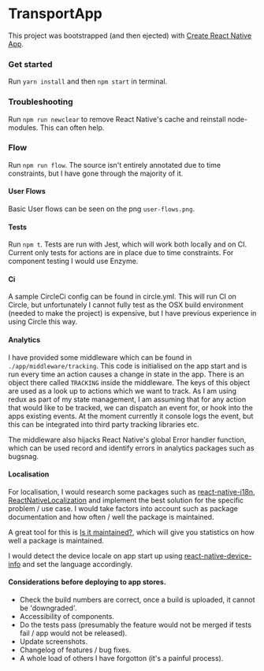 # TransportApp

This project was bootstrapped (and then ejected) with [Create React Native App](https://github.com/react-community/create-react-native-app).

### Get started
Run `yarn install` and then `npm start` in terminal.

### Troubleshooting
Run `npm run newclear` to remove React Native's cache and reinstall node-modules. This can often help. 

### Flow
Run `npm run flow`. The source isn't entirely annotated due to time constraints, but I have gone through the majority of it. 

#### User Flows
Basic User flows can be seen on the png `user-flows.png`.

#### Tests
Run `npm t`. Tests are run with Jest, which will work both locally and on CI.
Current only tests for actions are in place due to time constraints. For component testing I would use Enzyme.

#### Ci
A sample CircleCi config can be found in circle.yml. This will run CI on Circle, but unfortunately I cannot fully test as the OSX build environment (needed to make the project) is expensive, but I have previous experience in using Circle this way. 
 
#### Analytics
I have provided some middleware which can be found in `./app/middleware/tracking`. This code is initialised on the app start and is run every time an action causes a change in state in the app. There is an object there called `TRACKING` inside the middleware. The keys of this object are used as a look up to actions which we want to track. As I am using redux as part of my state management, I am  assuming that for any action that would like to be tracked, we can dispatch an event for, or hook into the apps existing events. At the moment currently it console logs the event, but this can be integrated into third party tracking libraries etc. 

The middleware also hijacks React Native's global Error handler function, which can be used record and identify errors in analytics packages such as bugsnag.  

#### Localisation
For localisation, I would research some packages such as [react-native-i18n](https://github.com/AlexanderZaytsev/react-native-i18n), [ReactNativeLocalization](https://github.com/stefalda/ReactNativeLocalization) and implement the best solution for the specific problem / use case. I would take factors into account such as package documentation and how often / well the package is maintained. 

A great tool for this is [Is it maintained?](http://isitmaintained.com/), which will give you statistics on how well a package is maintained.

I would detect the device locale on app start up using [react-native-device-info](https://github.com/rebeccahughes/react-native-device-info) and set the language accordingly. 

#### Considerations before deploying to app stores.

- Check the build numbers are correct, once a build is uploaded, it cannot be 'downgraded'.
- Accessibility of components.
- Do the tests pass (presumably the feature would not be merged if tests fail / app would not be released).
- Update screenshots.
- Changelog of features / bug fixes.
- A whole load of others I have forgotton (it's a painful process). 
